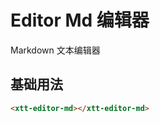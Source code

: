 <script setup>
import { onMounted, onUnmounted } from 'vue'
import "./css/com.css"
import GUI from "lil-gui";

let gui;

onMounted(async () => {
	await Promise.all([
		import("../../dist/xtt-markdown.js"),
		import("../../dist/xtt-textarea.js"),
		import("../../dist/xtt-editor-md.js"),
	])

	const operate = document.getElementById("operate");

	gui = new GUI({
		container: document.querySelector(".operate-wrapper")
	});

	const obj = {
		content: "",
	};

	const valueController = gui.add(obj, "content").onChange((value) => {
		operate.textContent = value;
	});

	operate.addEventListener("input", (e) => {
		valueController.setValue(e.target.textContent);
	});

});

onUnmounted(() => {
	gui.destroy();
});
</script>

# Editor Md 编辑器

Markdown 文本编辑器

<section class="operate-wrapper">
	<div class="operate-content">
		<xtt-editor-md id="operate"></xtt-editor-md>
	</div>
</section>

## 基础用法

<section class="wrap">
	<xtt-editor-md></xtt-editor-md>
</section>

```html
<xtt-editor-md></xtt-editor-md>
```
